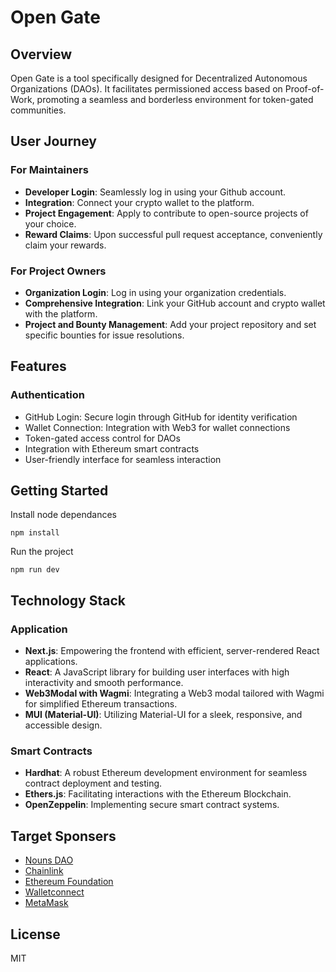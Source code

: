 # Open Gate

## Overview

Open Gate is a tool specifically designed for Decentralized Autonomous Organizations (DAOs). It facilitates permissioned access based on Proof-of-Work, promoting a seamless and borderless environment for token-gated communities.

## User Journey

### For Maintainers

- **Developer Login**: Seamlessly log in using your Github account.
- **Integration**: Connect your crypto wallet to the platform.
- **Project Engagement**: Apply to contribute to open-source projects of your choice.
- **Reward Claims**: Upon successful pull request acceptance, conveniently claim your rewards.

### For Project Owners

- **Organization Login**: Log in using your organization credentials.
- **Comprehensive Integration**: Link your GitHub account and crypto wallet with the platform.
- **Project and Bounty Management**: Add your project repository and set specific bounties for issue resolutions.

## Features

### Authentication

- GitHub Login: Secure login through GitHub for identity verification
- Wallet Connection: Integration with Web3 for wallet connections
- Token-gated access control for DAOs
- Integration with Ethereum smart contracts
- User-friendly interface for seamless interaction

## Getting Started

Install node dependances

```
npm install
```

Run the project

```
npm run dev
```

## Technology Stack

### Application

- **Next.js**: Empowering the frontend with efficient, server-rendered React applications.
- **React**: A JavaScript library for building user interfaces with high interactivity and smooth performance.
- **Web3Modal with Wagmi**: Integrating a Web3 modal tailored with Wagmi for simplified Ethereum transactions.
- **MUI (Material-UI)**: Utilizing Material-UI for a sleek, responsive, and accessible design.

### Smart Contracts

- **Hardhat**: A robust Ethereum development environment for seamless contract deployment and testing.
- **Ethers.js**: Facilitating interactions with the Ethereum Blockchain.
- **OpenZeppelin**: Implementing secure smart contract systems.


## Target Sponsers

- [Nouns DAO](https://ethglobal.com/events/istanbul/prizes#nouns-dao)
- [Chainlink](https://ethglobal.com/events/istanbul/prizes#chainlink)
- [Ethereum Foundation](https://ethglobal.com/events/istanbul/prizes#ethereum-foundation)
- [Walletconnect](https://ethglobal.com/events/istanbul/prizes#walletconnect)
- [MetaMask](https://ethglobal.com/events/istanbul/prizes#metamask)


## License

MIT
